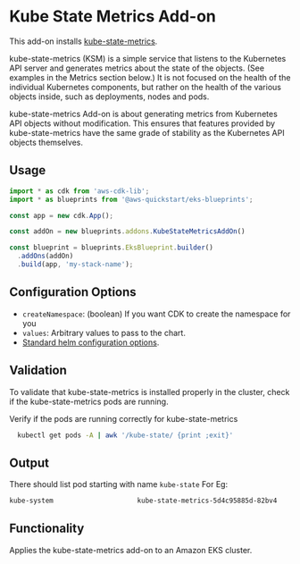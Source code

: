 # Kube State Metrics Add-on

This add-on installs [kube-state-metrics](https://github.com/kubernetes/kube-state-metrics).

kube-state-metrics (KSM) is a simple service that listens to the Kubernetes API server and generates metrics about the state of the objects. (See examples in the Metrics section below.) It is not focused on the health of the individual Kubernetes components, but rather on the health of the various objects inside, such as deployments, nodes and pods.

kube-state-metrics Add-on is about generating metrics from Kubernetes API objects without modification. This ensures that features provided by kube-state-metrics have the same grade of stability as the Kubernetes API objects themselves.

## Usage

```typescript
import * as cdk from 'aws-cdk-lib';
import * as blueprints from '@aws-quickstart/eks-blueprints';

const app = new cdk.App();

const addOn = new blueprints.addons.KubeStateMetricsAddOn()

const blueprint = blueprints.EksBlueprint.builder()
  .addOns(addOn)
  .build(app, 'my-stack-name');
```

## Configuration Options

- `createNamespace`: (boolean) If you want CDK to create the namespace for you
- `values`: Arbitrary values to pass to the chart. 
- [Standard helm configuration options](https://github.com/aws-quickstart/cdk-eks-blueprints/blob/main/docs/addons/index.md#standard-helm-add-on-configuration-options).

## Validation

To validate that kube-state-metrics is installed properly in the cluster, check if the kube-state-metrics pods are running.

Verify if the pods are running correctly for kube-state-metrics
```bash
  kubectl get pods -A | awk '/kube-state/ {print ;exit}'  
```

## Output

There should list pod starting with name `kube-state`
For Eg:
```bash
kube-system                     kube-state-metrics-5d4c95885d-82bv4                               1/1     Running   0          13h
```

## Functionality

Applies the kube-state-metrics add-on to an Amazon EKS cluster. 